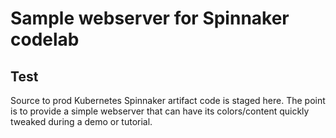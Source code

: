 # Sample webserver for Spinnaker codelab
## Test

Source to prod Kubernetes Spinnaker artifact code is staged here. The point is to provide a simple webserver that can have its colors/content quickly tweaked during a demo or tutorial.
